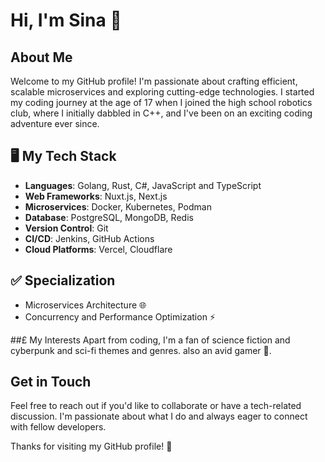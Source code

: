 # Hi, I'm Sina 👋

## About Me
Welcome to my GitHub profile! I'm passionate about crafting efficient, scalable microservices and exploring cutting-edge technologies. I started my coding journey at the age of 17 when I joined the high school robotics club, where I initially dabbled in C++, and I've been on an exciting coding adventure ever since.

## 🖥️ My Tech Stack
- **Languages**: Golang, Rust, C#, JavaScript and TypeScript
- **Web Frameworks**: Nuxt.js, Next.js
- **Microservices**: Docker, Kubernetes, Podman
- **Database**: PostgreSQL, MongoDB, Redis
- **Version Control**: Git
- **CI/CD**: Jenkins, GitHub Actions
- **Cloud Platforms**: Vercel, Cloudflare

## ✅ Specialization
- Microservices Architecture 🌐
- Concurrency and Performance Optimization ⚡

##£ My Interests
Apart from coding, I'm a fan of science fiction and cyberpunk and sci-fi themes and genres. also an avid gamer 👾.

## Get in Touch

Feel free to reach out if you'd like to collaborate or have a tech-related discussion. I'm passionate about what I do and always eager to connect with fellow developers.

Thanks for visiting my GitHub profile! 🚀

<!--
**Sina-Afsharmanesh/Sina-Afsharmanesh** is a ✨ _special_ ✨ repository because its `README.md` (this file) appears on your GitHub profile.

Here are some ideas to get you started:

- 🔭 I’m currently working on ...
- 🌱 I’m currently learning ...
- 👯 I’m looking to collaborate on ...
- 🤔 I’m looking for help with ...
- 💬 Ask me about ...
- 📫 How to reach me: ...
- 😄 Pronouns: ...
- ⚡ Fun fact: ...
-->
